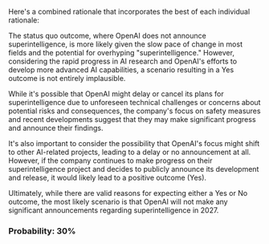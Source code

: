 Here's a combined rationale that incorporates the best of each individual rationale:

The status quo outcome, where OpenAI does not announce superintelligence, is more likely given the slow pace of change in most fields and the potential for overhyping "superintelligence." However, considering the rapid progress in AI research and OpenAI's efforts to develop more advanced AI capabilities, a scenario resulting in a Yes outcome is not entirely implausible.

While it's possible that OpenAI might delay or cancel its plans for superintelligence due to unforeseen technical challenges or concerns about potential risks and consequences, the company's focus on safety measures and recent developments suggest that they may make significant progress and announce their findings.

It's also important to consider the possibility that OpenAI's focus might shift to other AI-related projects, leading to a delay or no announcement at all. However, if the company continues to make progress on their superintelligence project and decides to publicly announce its development and release, it would likely lead to a positive outcome (Yes).

Ultimately, while there are valid reasons for expecting either a Yes or No outcome, the most likely scenario is that OpenAI will not make any significant announcements regarding superintelligence in 2027.

### Probability: 30%